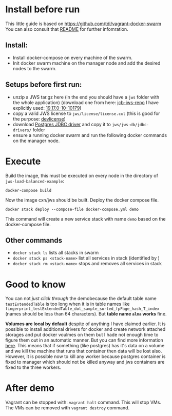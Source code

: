 # Install before run

This little guide is based on https://github.com/tdi/vagrant-docker-swarm You can also consult
that [README](https://github.com/tdi/vagrant-docker-swarm/blob/master/README.md) for 
further infomration.

## Install:

* Install docker-compose on every machine of the swarm.
* Init docker swarm machine on the manager node and add the desired nodes to the swarm.


## Setups before first run:

* unzip a JWS tar.gz here (in the end you should have a `jws` folder with the whole application) (download one from here: [jcb-jws-repo](https://artifacts.chemaxon.com/artifactory/list/jchem-generic-snapshot-local/jws/) I have explicitly used: [19.17.0-10-10179](https://artifacts.chemaxon.com/artifactory/list/jchem-generic-snapshot-local/jws/jws-19.17.0-10179/jws_unix_19.17.tar.gz))
* copy a valid JWS license to `jws/license/license.cxl` (this is good for the purpose: [devlicense](http://devlicense.bpo.cxn/license.cxl)) 
* download [Postgres JDBC driver](http://central.maven.org/maven2/org/postgresql/postgresql/42.2.5/postgresql-42.2.5.jar) and copy it to `jws/jws-db/jdbc-drivers/` folder
* ensure a running docker swarm and run the following docker commands on the manager node.


# Execute

Build the image, this must be executed on every node in the directory of `jws-load-balanced-example`: 

    docker-compose build

Now the image cxn/jws should be built.
Deploy the docker compose file. 

    docker stack deploy --compose-file docker-compose.yml demo

This command will create a new service stack with name `demo` based on the docker-compose file.

## Other commands

* `docker stack ls` lists all stacks in swarm
* `docker stack ps <stack-name>` list all services in stack (identified by <stack-name>)
* `docker stack rm <stack-name>` stops and removes all services in stack

# Good to know

You can not _just click through_ the demobecause the default table name `testExtendedTable`
is too long when it is in table names like `fingerprint_testExtendedTable_dot_sample_sorted_fpPage_hash_T_index`
(names should be less than 64 characters). But __table name `alma` works__ fine.

**Volumes are local by default** despite of anything I have claimed earlier. It is possible
to install additional drivers for docker and create network attached storages and put docker 
voulmes on them but I hade not enough time to figure them out in an automatic manner. But
you can find more information [here](https://forums.docker.com/t/docker-swarm-nfs-mount/39007/5).
This means that if something (like postgres) has it's data on a volume and we kill the machine
that runs that container then data will be lost also. However, it is possible now to kill any worker
because postgres container is fixed to manager which should not be killed anyway and jws containers
are fixed to the three workers.

# After demo

Vagrant can be stopped with: `vagrant halt` command. This will stop VMs. The VMs can be removed 
with `vagrant destroy` command. 